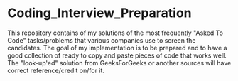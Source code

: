 # Coding_Interview_Preparation
This repository contains of my solutions of the most frequently "Asked To Code" tasks/problems that various companies use to screen the candidates. The goal of my implementation is to be prepared and to have a good collection of ready to copy and paste pieces of code that works well. The "look-up'ed" solution from GeeksForGeeks or another sources will have correct reference/credit on/for it.
